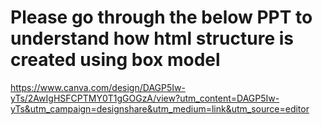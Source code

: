 # Please go through the below PPT to understand how html structure is created using box model

https://www.canva.com/design/DAGP5Iw-yTs/2AwIgHSFCPTMY0T1gGOGzA/view?utm_content=DAGP5Iw-yTs&utm_campaign=designshare&utm_medium=link&utm_source=editor
